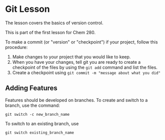 # Git Lesson

The lesson covers the basics of version control.

This is part of the first lesson for Chem 280.

To make a commit (or "version" or "checkpoint") if your project, follow this procedure:

1. Make changes to your project that you would like to keep.
2. When you have your changes, tell git you are ready to create a checkpoint of the files by using the `git add` command and list the files.
3. Create a checkpoint using `git commit -m "message about what you did"`

## Adding Features
Features should be developed on branches. To create and switch to a branch, use the command:

```
git switch -c new_branch_name
```

To switch to an existing branch, use

```
git switch existing_branch_name
```